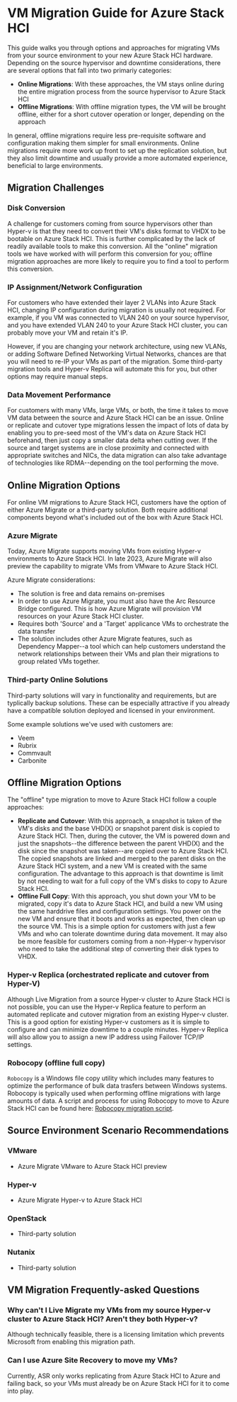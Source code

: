 # VM Migration Guide for Azure Stack HCI

This guide walks you through options and approaches for migrating VMs from your source environment to your new Azure Stack HCI hardware. Depending on the source hypervisor and downtime considerations, there are several options that fall into two primariy categories:

- **Online Migrations**: With these approaches, the VM stays online during the entire migration process from the source hypervisor to Azure Stack HCI
- **Offline Migrations**: With offline migration types, the VM will be brought offline, either for a short cutover operation or longer, depending on the approach

In general, offline migrations require less pre-requisite software and configuration making them simpler for small environments. Online migrations require more work up front to set up the replication solution, but they also limit downtime and usually provide a more automated experience, beneficial to large environments.

## Migration Challenges

### Disk Conversion

A challenge for customers coming from source hypervisors other than Hyper-v is that they need to convert their VM's disks format to VHDX to be bootable on Azure Stack HCI. This is further complicated by the lack of readily available tools to make this conversion. All the "online" migration tools we have worked with will perform this conversion for you; offline migration approaches are more likely to require you to find a tool to perform this conversion.

### IP Assignment/Network Configuration

For customers who have extended their layer 2 VLANs into Azure Stack HCI, changing IP configuration during migration is usually not required. For example, if you VM was connected to VLAN 240 on your source hypervisor, and you have extended VLAN 240 to your Azure Stack HCI cluster, you can probably move your VM and retain it's IP.

However, if you are changing your network architecture, using new VLANs, or adding Software Defined Networking Virtual Networks, chances are that you will need to re-IP your VMs as part of the migration. Some third-party migration tools and Hyper-v Replica will automate this for you, but other options may require manual steps.

### Data Movement Performance

For customers with many VMs, large VMs, or both, the time it takes to move VM data between the source and Azure Stack HCI can be an issue. Online or replicate and cutover type migrations lessen the impact of lots of data by enabling you to pre-seed most of the VM's data on Azure Stack HCI beforehand, then just copy a smaller data delta when cutting over. If the source and target systems are in close proximity and connected with appropriate switches and NICs, the data migration can also take advantage of technologies like RDMA--depending on the tool performing the move.

## Online Migration Options

For online VM migrations to Azure Stack HCI, customers have the option of either Azure Migrate or a third-party solution. Both require additional components beyond what's included out of the box with Azure Stack HCI.

### Azure Migrate

Today, Azure Migrate supports moving VMs from existing Hyper-v environments to Azure Stack HCI. In late 2023, Azure Migrate will also preview the capability to migrate VMs from VMware to Azure Stack HCI.

Azure Migrate considerations:

- The solution is free and data remains on-premises
- In order to use Azure Migrate, you must also have the Arc Resource Bridge configured. This is how Azure Migrate will provision VM resources on your Azure Stack HCI cluster.
- Requires both 'Source' and a 'Target' applicance VMs to orchestrate the data transfer
- The solution includes other Azure Migrate features, such as Dependency Mapper--a tool which can help customers understand the network relationships between their VMs and plan their migrations to group related VMs together.

### Third-party Online Solutions

Third-party solutions will vary in functionality and requirements, but are typlically backup solutions. These can be especially attractive if you already have a compatible solution deployed and licensed in your environment.

Some example solutions we've used with customers are:

- Veem
- Rubrix
- Commvault
- Carbonite
## Offline Migration Options

The "offline" type migration to move to Azure Stack HCI follow a couple approaches:

- **Replicate and Cutover**: With this approach, a snapshot is  taken of the VM's disks and the base VHD(X) or snapshot parent disk is copied to Azure Stack HCI. Then, during the cutover, the VM is powered down and just the snapshots--the difference between the parent VHD(X) and the disk since the snapshot was taken--are copied over to Azure Stack HCI. The copied snapshots are linked and merged to the parent disks on the Azure Stack HCI system, and a new VM is created with the same configuration. The advantage to this approach is that downtime is limit by not needing to wait for a full copy of the VM's disks to copy to Azure Stack HCI.
- **Offline Full Copy**: With this approach, you shut down your VM to be migrated, copy it's data to Azure Stack HCI, and build a new VM using the same harddrive files and configuration settings. You power on the new VM and ensure that it boots and works as expected, then clean up the source VM. This is a simple option for customers with just a few VMs and who can tolerate downtime during data movement. It may also be more feasible for customers coming from a non-Hyper-v hypervisor who need to take the additional step of converting their disk types to VHDX.

### Hyper-v Replica (orchestrated replicate and cutover from Hyper-V)

Although Live Migration from a source Hyper-v cluster to Azure Stack HCI is not possible, you can use the Hyper-v Replica feature to perform an automated replicate and cutover migration from an existing Hyper-v cluster. This is a good option for existing Hyper-v customers as it is simple to configure and can minimize downtime to a couple minutes. Hyper-v Replica will also allow you to assign a new IP address using Failover TCP/IP settings.

### Robocopy (offline full copy)

`Robocopy` is a Windows file copy utility which includes many features to optimize the performance of bulk data trasfers between Windows systems. Robocopy is typically used when performing offline migrations with large amounts of data. A script and process for using Robocopy to move to Azure Stack HCI can be found here: [Robocopy migration script](https://learn.microsoft.com/azure-stack/hci/deploy/migrate-cluster-new-hardware#run-the-migration-script).

## Source Environment Scenario Recommendations

### VMware

- Azure Migrate VMware to Azure Stack HCI preview

### Hyper-v

- Azure Migrate Hyper-v to Azure Stack HCI

### OpenStack

- Third-party solution

### Nutanix

- Third-party solution

## VM Migration Frequently-asked Questions

### Why can't I Live Migrate my VMs from my source Hyper-v cluster to Azure Stack HCI? Aren't they both Hyper-v?

Although technically feasible, there is a licensing limitation which prevents Microsoft from enabling this migration path.

### Can I use Azure Site Recovery to move my VMs?

Currently, ASR only works replicating from Azure Stack HCI to Azure and failing back, so your VMs must already be on Azure Stack HCI for it to come into play.